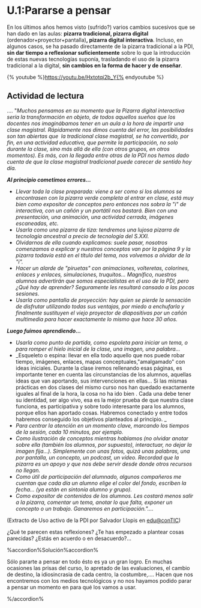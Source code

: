 # U.1:Pararse a pensar

En los últimos años hemos visto (sufrido?) varios cambios sucesivos que se han dado en las aulas: **pizarra tradicional, pizarra digital** (ordenador+proyector+pantalla)**, pizarra digital interactiva**. Incluso, en algunos casos, se ha pasado directamente de la pizarra tradicional a la PDI, **sin dar tiempo a reflexionar suficientemente** sobre lo que la introducción de estas nuevas tecnologías suponía, trasladando el uso de la pizarra tradicional a la digital, **sin cambios en la forma de hacer y de enseñar**.

{% youtube %}https://youtu.be/Hxtotqi2b_Y{% endyoutube %}

## Actividad de lectura

.... "_Muchos pensamos en su momento que la Pizarra digital interactiva sería la transformación en objeto, de todos aquellos sueños que los docentes nos imaginábamos tener en un aula a la hora de impartir una clase magistral. Rápidamente nos dimos cuenta del error, las posibilidades son tan abiertas que  la tradicional clase magistral, se ha convertido, por fin, en una actividad educativa, que permite la participación, no solo durante la clase, sino más allá de ella (con otros grupos, en otros momentos). Es más, con la llegada entre otras de la PDI nos hemos dado cuenta de que la clase magistral tradicional puede carecer de sentido hoy día._

_**Al principio cometimos errores...**_

*   _Llevar toda la clase preparada: viene a ser como si los alumnos se encontrasen con la pizarra verde completa al entrar en clase, está muy bien como expositor de conceptos pero entonces nos sobra la "i" de interactiva, con un cañón y un portátil nos bastará. Bien con una presentación, una animación, una actividad cerrada, imágenes escaneadas, etc._
*   _Usarla como una pizarra de tiza: tendremos una lujosa pizarra de tecnología ancestral a precio de tecnología del S.XXI._
*   _Olvidarnos de ella cuando explicamos: suele pasar, nosotros comenzamos a explicar y nuestros conceptos van por la página 9 y la pizarra todavía está en el título del tema, nos volvemos a olvidar de la "i"._
*   _Hacer un alarde de "piruetas" con animaciones, volteretas, colorines, enlaces y enlaces, simulaciones, truquitos... Magnífico, nuestros alumnos advertirán que somos especialistas en el uso de la PDI, pero ¿Qué hay de aprender? Seguramente les resultará cansado a las pocas sesiones._
*   _Usarla como pantalla de proyección: hay quien se pierde la sensación de disfrutar utilizando todas sus ventajas, por miedo a enchufarla y finalmente sustituyen el viejo proyector de diapositivas por un cañón  multimedia para hacer exactamente lo mismo que hace 30 años._

_**Luego fuimos aprendiendo...**_

*   _Usarla como punto de partida, como espoleta para iniciar un tema, o para romper el hielo inicial de la clase, una imagen, una palabra..._
*   _Esqueleto o espina: llevar en ella todo aquello que nos puede robar tiempo, imágenes, enlaces, mapas conceptuales,"amalgamado" con ideas iniciales. Durante la clase iremos rellenando esas páginas, es importante tener en cuenta las circunstancias de los alumnos, aquellas ideas que van aportando, sus intervenciones en ellas... Si las mismas prácticas en dos clases del mismo curso nos han quedado exactamente iguales al final de la hora, la cosa no ha ido bien . Cada una debe tener su identidad, ser algo vivo, esa es la mejor prueba de que nuestra clase funciona, es participativa y sobre todo interesante para los alumnos, porque ellos han aportado cosas. Habremos conectado y entre todos habremos conseguido los objetivos planteados al principio. _
*   _Para centrar la atención en un momento clave, marcando los tiempos de la sesión, cada 10 minutos, por ejemplo._
*   _Como ilustración de conceptos mientras hablamos (no olvidar anotar sobre ella (también los alumnos, por supuesto), interactuar, no dejar la imagen fija...). Simplemente con unas fotos, quizá unas palabras, una por pantalla, un concepto, un podcast, un vídeo. Recordad que la pizarra es un apoyo y que nos debe servir desde donde otros recursos no llegan._
*   _Como útil de participación del alumnado, algunos compañeros me cuentan que cada día un alumno elige el color del fondo, escriben la fecha... (ya están en sintonía alumno y grupo)._
*   _Como expositor de contenidos de los alumnos. Les costará menos salir a la pizarra, comentar un tema, anotar lo que falta, exponer un concepto o un trabajo. Ganaremos en participación."...._

(Extracto de Uso activo de la PDI por Salvador Llopis en [edu@conTIC](http://www.educacontic.es/)) 

¿Qué te parecen estas reflexiones? ¿Te has empezado a plantear cosas parecidas? ¿Estás en acuerdo o en desacuerdo?...

%accordion%Solución%accordion%

Sólo pararte a pensar en todo ésto es ya un gran logro. En muchas ocasiones las prisas del curso, lo apretado de las evaluaciones, el cambio de destino, la idiosincrasia de cada centro, la costumbre,.... Hacen que nos encontremos con los medios tecnológicos y no nos hayamos podido parar a pensar un momento en para qué los vamos a usar.

%/accordion%




